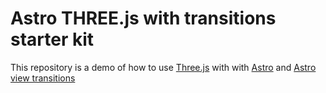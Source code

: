 # Astro THREE.js with transitions starter kit

This repository is a demo of how to use [Three.js](https://threejs.org/) with with [Astro](https://astro.build/) and [Astro view transitions](https://docs.astro.build/en/guides/view-transitions/)
